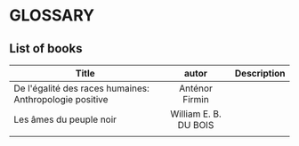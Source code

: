 # GLOSSARY

## List of books

| Title                                                            | autor                                 | Description  |
| ---------------------------------------------------------------- |:------------------------------------:| ------------:|
| De l'égalité des races humaines: Anthropologie positive |  Anténor Firmin |   |
| Les âmes du peuple noir |  William E. B. DU BOIS |   |
|   |   |   |
